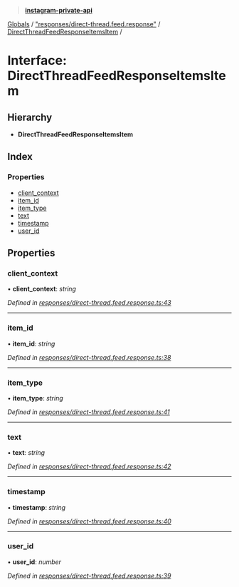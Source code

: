 > **[instagram-private-api](../README.md)**

[Globals](../globals.md) / ["responses/direct-thread.feed.response"](../modules/_responses_direct_thread_feed_response_.md) / [DirectThreadFeedResponseItemsItem](_responses_direct_thread_feed_response_.directthreadfeedresponseitemsitem.md) /

# Interface: DirectThreadFeedResponseItemsItem

## Hierarchy

* **DirectThreadFeedResponseItemsItem**

## Index

### Properties

* [client_context](_responses_direct_thread_feed_response_.directthreadfeedresponseitemsitem.md#client_context)
* [item_id](_responses_direct_thread_feed_response_.directthreadfeedresponseitemsitem.md#item_id)
* [item_type](_responses_direct_thread_feed_response_.directthreadfeedresponseitemsitem.md#item_type)
* [text](_responses_direct_thread_feed_response_.directthreadfeedresponseitemsitem.md#text)
* [timestamp](_responses_direct_thread_feed_response_.directthreadfeedresponseitemsitem.md#timestamp)
* [user_id](_responses_direct_thread_feed_response_.directthreadfeedresponseitemsitem.md#user_id)

## Properties

###  client_context

• **client_context**: *string*

*Defined in [responses/direct-thread.feed.response.ts:43](https://github.com/Nerixyz/instagram-private-api/blob/e5037ee/src/responses/direct-thread.feed.response.ts#L43)*

___

###  item_id

• **item_id**: *string*

*Defined in [responses/direct-thread.feed.response.ts:38](https://github.com/Nerixyz/instagram-private-api/blob/e5037ee/src/responses/direct-thread.feed.response.ts#L38)*

___

###  item_type

• **item_type**: *string*

*Defined in [responses/direct-thread.feed.response.ts:41](https://github.com/Nerixyz/instagram-private-api/blob/e5037ee/src/responses/direct-thread.feed.response.ts#L41)*

___

###  text

• **text**: *string*

*Defined in [responses/direct-thread.feed.response.ts:42](https://github.com/Nerixyz/instagram-private-api/blob/e5037ee/src/responses/direct-thread.feed.response.ts#L42)*

___

###  timestamp

• **timestamp**: *string*

*Defined in [responses/direct-thread.feed.response.ts:40](https://github.com/Nerixyz/instagram-private-api/blob/e5037ee/src/responses/direct-thread.feed.response.ts#L40)*

___

###  user_id

• **user_id**: *number*

*Defined in [responses/direct-thread.feed.response.ts:39](https://github.com/Nerixyz/instagram-private-api/blob/e5037ee/src/responses/direct-thread.feed.response.ts#L39)*